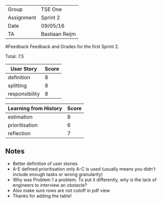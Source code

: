 |      |            |
|------|------------|
|Group | TSE One |
|Assignment|Sprint 2|
|Date|09/05/16|
|TA|Bastiaan Reijm|

#Feedback
Feedback and Grades for the first Sprint 2.

Total: 7.5

| User Story | Score |
|------------|-------|
| definition | 8     |
| splitting  | 8     |
| responsibility | 8 |

| Learning from History | Score |
|-----------------------|-------|
| estimation            | 8     |
| prioritisation        | 6     |
| reflection            | 7     |

## Notes
* Better definition of user stories
* A-E defined prioritisation only A-C is used (usually means you didn't include enough tasks or wrong granularity)
* Why was Problem 1 a problem. To put it differently, why is the lack of engineers to interview an obstacle?
* Also make sure rows are not cutoff in pdf view
* Thanks for adding the table!